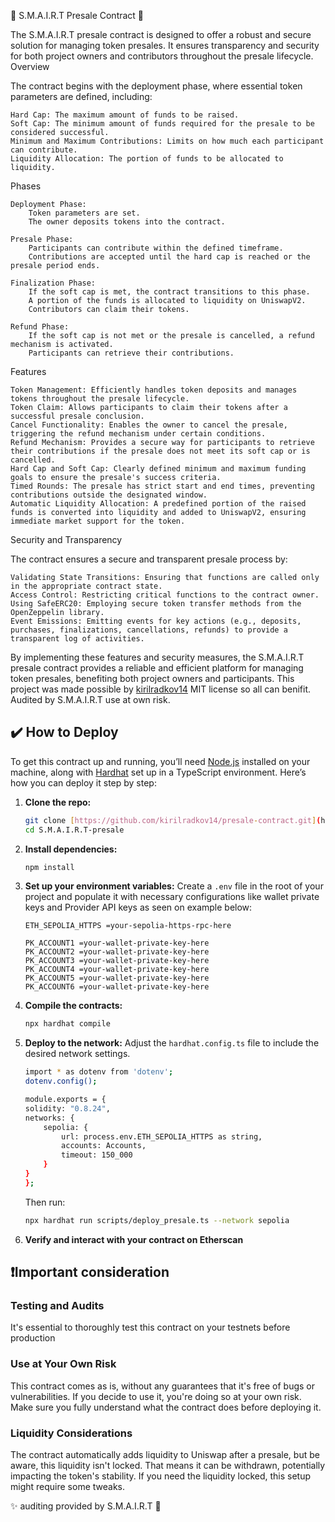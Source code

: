 🚀 S.M.A.I.R.T Presale Contract 🚀

The S.M.A.I.R.T presale contract is designed to offer a robust and secure solution for managing token presales. It ensures transparency and security for both project owners and contributors throughout the presale lifecycle.
Overview

The contract begins with the deployment phase, where essential token parameters are defined, including:

    Hard Cap: The maximum amount of funds to be raised.
    Soft Cap: The minimum amount of funds required for the presale to be considered successful.
    Minimum and Maximum Contributions: Limits on how much each participant can contribute.
    Liquidity Allocation: The portion of funds to be allocated to liquidity.

Phases

    Deployment Phase:
        Token parameters are set.
        The owner deposits tokens into the contract.

    Presale Phase:
        Participants can contribute within the defined timeframe.
        Contributions are accepted until the hard cap is reached or the presale period ends.

    Finalization Phase:
        If the soft cap is met, the contract transitions to this phase.
        A portion of the funds is allocated to liquidity on UniswapV2.
        Contributors can claim their tokens.

    Refund Phase:
        If the soft cap is not met or the presale is cancelled, a refund mechanism is activated.
        Participants can retrieve their contributions.

Features

    Token Management: Efficiently handles token deposits and manages tokens throughout the presale lifecycle.
    Token Claim: Allows participants to claim their tokens after a successful presale conclusion.
    Cancel Functionality: Enables the owner to cancel the presale, triggering the refund mechanism under certain conditions.
    Refund Mechanism: Provides a secure way for participants to retrieve their contributions if the presale does not meet its soft cap or is cancelled.
    Hard Cap and Soft Cap: Clearly defined minimum and maximum funding goals to ensure the presale's success criteria.
    Timed Rounds: The presale has strict start and end times, preventing contributions outside the designated window.
    Automatic Liquidity Allocation: A predefined portion of the raised funds is converted into liquidity and added to UniswapV2, ensuring immediate market support for the token.

Security and Transparency

The contract ensures a secure and transparent presale process by:

    Validating State Transitions: Ensuring that functions are called only in the appropriate contract state.
    Access Control: Restricting critical functions to the contract owner.
    Using SafeERC20: Employing secure token transfer methods from the OpenZeppelin library.
    Event Emissions: Emitting events for key actions (e.g., deposits, purchases, finalizations, cancellations, refunds) to provide a transparent log of activities.

By implementing these features and security measures, the S.M.A.I.R.T presale contract provides a reliable and efficient platform for managing token presales, benefiting both project owners and participants. This project was made possible by <a href="https://github.com/kirilradkov14/presale-contract">kirilradkov14</a> MIT license so all can benifit. Audited by S.M.A.I.R.T use at own risk.
## ✔️ How to Deploy

To get this contract up and running, you’ll need [Node.js](https://nodejs.org/) installed on your machine, along with [Hardhat](https://hardhat.org/getting-started/) set up in a TypeScript environment. Here’s how you can deploy it step by step:

1. **Clone the repo:**
   ```bash
   git clone [https://github.com/kirilradkov14/presale-contract.git](https://github.com/Professor-Codephreak/S.M.A.I.R.T-presale)
   cd S.M.A.I.R.T-presale
   ```

2. **Install dependencies:**
    ```bash
    npm install
    ```

3. **Set up your environment variables:**
    Create a `.env` file in the root of your project and populate it with necessary configurations like wallet private keys and Provider API keys as seen on example below:
    ```plaintext
    ETH_SEPOLIA_HTTPS =your-sepolia-https-rpc-here

    PK_ACCOUNT1 =your-wallet-private-key-here
    PK_ACCOUNT2 =your-wallet-private-key-here
    PK_ACCOUNT3 =your-wallet-private-key-here
    PK_ACCOUNT4 =your-wallet-private-key-here
    PK_ACCOUNT5 =your-wallet-private-key-here
    PK_ACCOUNT6 =your-wallet-private-key-here
    ```

4.  **Compile the contracts:**
    ```bash
    npx hardhat compile
    ```

5. **Deploy to the network:**
    Adjust the `hardhat.config.ts` file to include the desired network settings.
    ```bash
    import * as dotenv from 'dotenv';
    dotenv.config();

    module.exports = {
    solidity: "0.8.24",
    networks: {
        sepolia: {
            url: process.env.ETH_SEPOLIA_HTTPS as string,
            accounts: Accounts,
            timeout: 150_000
        }
    }
    };
    ```

    Then run:
    ```bash
    npx hardhat run scripts/deploy_presale.ts --network sepolia
    ```

6. **Verify and interact with your contract on Etherscan**

## ❗Important consideration

### Testing and Audits
It's essential to thoroughly test this contract on your testnets before production
### Use at Your Own Risk
This contract comes as is, without any guarantees that it's free of bugs or vulnerabilities. If you decide to use it, you're doing so at your own risk. Make sure you fully understand what the contract does before deploying it.

### Liquidity Considerations
The contract automatically adds liquidity to Uniswap after a presale, but be aware, this liquidity isn't locked. That means it can be withdrawn, potentially impacting the token's stability. If you need the liquidity locked, this setup might require some tweaks.

✨ auditing provided by S.M.A.I.R.T  🚀
